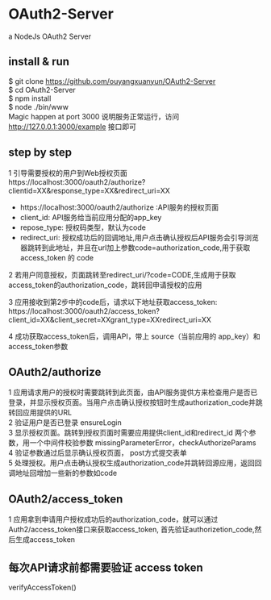 # OAuth2-Server
a NodeJs OAuth2 Server

## install & run
$ git clone https://github.com/ouyangxuanyun/OAuth2-Server<br>
$ cd OAuth2-Server<br>
$ npm install<br>
$ node ./bin/www<br>
Magic happen at port 3000 说明服务正常运行，访问 http://127.0.0.1:3000/example 接口即可

## step by step

1 引导需要授权的用户到Web授权页面 <br>https://localhost:3000/oauth2/authorize?clientid=XX&response_type=XX&redirect_uri=XX
- https://localhost:3000/oauth2/authorize :API服务的授权页面
- client_id: API服务给当前应用分配的app_key
- repose_type: 授权码类型，默认为code
- redirect_uri: 授权成功后的回调地址,用户点击确认授权后API服务会引导浏览器跳转到此地址，并且在url加上参数code=authorization_code,用于获取access_token 的 code

2 若用户同意授权，页面跳转至redirect_uri/?code=CODE,生成用于获取access_token的authorization_code，跳转回申请授权的应用

3 应用接收到第2步中的code后，请求以下地址获取access_token:<br>
https://localhost:3000/oauth2/access_token?client_id=XX&client_secret=XXgrant_type=XXredirect_uri=XX

4 成功获取access_token后，调用API，带上 source（当前应用的 app_key）和access_token参数

## OAuth2/authorize
1 应用请求用户的授权时需要跳转到此页面，由API服务提供方来检查用户是否已登录，并显示授权页面。当用户点击确认授权按钮时生成authorization_code并跳转回应用提供的URL<br>
2 验证用户是否已登录 ensureLogin<br>
3 显示授权页面。跳转到授权页面时需要应用提供client_id和redirect_id 两个参数，用一个中间件校验参数
missingParameterError，checkAuthorizeParams<br>
4 验证参数通过后显示确认授权页面， post方式提交表单<br>
5 处理授权。用户点击确认授权生成authorization_code并跳转回源应用，返回回调地址回增加一些新的参数如code

## OAuth2/access_token
1 应用拿到申请用户授权成功后的authorization_code，就可以通过Auth2/access_token接口来获取access_token,
首先验证authorizetion_code,然后生成access_token

## 每次API请求前都需要验证 access token
verifyAccessToken()



